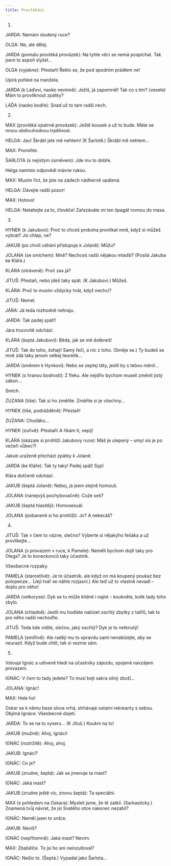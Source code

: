 ```yaml
---
title: Provlékání
---
```


1.

JARDA: Nemám studený ruce?

OLGA: Ne, ale dělej.

JARDA (pomalu provléká provázek): Na tyhle věci se nemá pospíchat. Tak jsem to aspoň slyšel…

OLGA (vyjekne): Přestaň! Řeklo se, že pod spodním prádlem ne!

Upírá pohled na manžela.

JARDA (k Láďovi, naoko nevinně): Ježiš, já zapomněl! Tak co s tím? (vesele) Mám to provlíknout zpátky?

LÁĎA (naoko bodře): Snad už to tam radši nech.

2.

MAX (provléká opatrně provázek): Ještě kousek a už to bude. Máte se mnou obdivuhodnou trpělivost.

HELGA: Jau! Škrábl jste mě nehtem! (K Šarlotě.) Škrábl mě nehtem…

MAX: Promiňte.

ŠARLOTA (s nejistým úsměvem): Jde mu to dobře.

Helga namísto odpovědi mávne rukou.

MAX: Musím říct, že jste na zádech nádherně opálená.

HELGA: Dávejte radši pozor!

MAX: Hotovo!

HELGA: Netahejte za to, člověče! Zařezáváte mi ten špagát rovnou do masa.

3.

HYNEK (k Jakubovi): Proč to chceš proboha provlíkat mně, když si můžeš vybrat? Jsi chlap, ne?

JAKUB (po chvíli váhání přistupuje k Jolaně): Můžu?

JOLANA (se smíchem): Mně? Nechceš radši nějakou mladší? (Posílá Jakuba ke Kláře.)

KLÁRA (otráveně): Proč zas já?

JITUŠ: Přestaň, nebo jdeš taky spát. (K Jakubovi.) Můžeš.

KLÁRA: Proč to musím vždycky hrát, když nechci?

JITUŠ: Nemel.

JÁRA: Já teda rozhodně nehraju.

JARDA: Tak padej spát!!

Jára trucovitě odchází.

KLÁRA (šeptá Jakubovi): Běda, jak se mě dotkneš!

JITUŠ: Tak do toho, šohaji! Samý řeči, a nic z toho. (Směje se.) Ty budeš se mně zdá taky jenom velkej teoretik…

JARDA (směrem k Hynkovi): Nebo se zeptej táty, jestli by s tebou měnil…

HYNEK (s hranou bodrostí): Z fleku. Ale nejdřív bychom museli změnit jistý zákon…

Smích.

ZUZANA (tiše): Tak si ho změňte. Změňte si je všechny…

HYNEK (tiše, podrážděně): Přestaň!

ZUZANA: Chudáku…

HYNEK (zuřivě): Přestaň! A říkám ti, nepij!

KLÁRA (okázale si prohlíží Jakubovy ruce): Máš je ulepený – umyl sis je po večeři vůbec?!

Jakub uraženě přechází zpátky k Jolaně.

JARDA (ke Kláře): Tak ty taky! Padej spát! Syp!

Klára dotčeně odchází.

JAKUB (šeptá Jolaně): Neboj, já jsem stejně homouš.

JOLANA (nanejvýš pochybovačně): Cože seš?

JAKUB (šeptá hlasitěji): Homosexuál.

JOLANA (pobaveně si ho prohlíží): Jo? A nekecáš?

4.

JITUŠ: Tak v čem to vázne, slečno? Vyberte si nějakýho fešáka a už provlíkejte…

JOLANA (s provazem v ruce, k Pamele): Neměli bychom dojít taky pro Olega? Je to koneckonců taky účastník.

Všeobecné rozpaky.

PAMELA (starostlivě): Je to účastník, ale když on má koupený poukaz bez polopenze… (Její tvář se náhle rozjasní.) Ale teď už to vlastně nevadí – dojdu pro něho!

JARDA (velkoryse): Dyk se tu může klidně i najíst – koukněte, kolik tady toho zbylo.

JOLANA (chladně): Jestli mu hodláte nabízet oschlý zbytky z talířů, tak to pro něho radši nechoďte.

JITUŠ: Teda kde vidíte, slečno, jaký oschlý? Dyk je to netknutý!

PAMELA (smířlivě): Ale raději mu to opravdu sami nenabízejte, aby se neurazil. Když bude chtít, tak si vezme sám.

5.

Vstoupí Ignác a udiveně hledí na účastníky zájezdu, spojené navzájem provazem.

IGNÁC: V čem to tady jedete? To musí bejt sakra silný zboží…

JOLANA: Ignác!

MAX: Hele ho!

Oskar se k němu beze slova vrhá, strhávaje ostatní rekreanty s sebou. Objímá Ignáce. Všeobecné dojetí.

JARDA: To se na to vyseru… (K Jituš.) Koukni na to!

JAKUB (mužně): Ahoj, Ignáci!

IGNÁC (roztržitě): Ahoj, ahoj.

JAKUB: Ignáci?

IGNÁC: Co je?

JAKUB (zrudne, šeptá): Jak se jmenuje ta mast?

IGNÁC: Jaká mast?

JAKUB (zrudne ještě víc, znovu šeptá): Ta speciální.

MAX (s pohledem na Oskara): Mysleli jsme, že tě zatkli. (Sarkasticky.) Znamená tvůj návrat, že jsi Svatého otce nakonec nezabil?

IGNÁC: Neměl jsem to srdce.

JAKUB: Nevíš?

IGNÁC (nepřítomně): Jaká mast? Nevím.

MAX: Zbabělče. To jsi ho ani neinzultoval?

IGNÁC: Nešlo to. (Šeptá.) Vypadal jako Šarlota…
